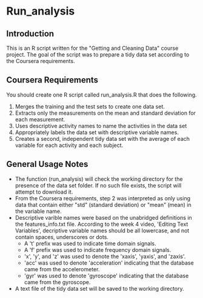 Run_analysis
======================

Introduction
------------
This is an R script written for the "Getting and Cleaning Data" course project. The goal of the script was to prepare a tidy data set according to the Coursera requirements.


Coursera Requirements
---------------------
You should create one R script called run_analysis.R that does the following. 

   1. Merges the training and the test sets to create one data set.
   2. Extracts only the measurements on the mean and standard deviation for each measurement. 
   3. Uses descriptive activity names to name the activities in the data set
   4. Appropriately labels the data set with descriptive variable names. 
   5. Creates a second, independent tidy data set with the average of each variable for each activity and each subject. 


General Usage Notes
-------------------
- The function (run_analysis) will check the working directory for the presence of the data set folder. If no such file exists, the script will attempt to download it.
- From the Coursera requirements, step 2  was interpreted as only using data that contain either "std" (standard deviation) or "mean" (mean) in the variable name.
- Descriptive varible names were based on the unabridged definitions in the features_info.txt file. According to the week 4 video, 'Editing Text Variables', decriptive variable names should be all lowercase, and not contain spaces, underscores or dots.
	- A 't' prefix was used to indicate time domain signals.
	- A 'f' prefix was used to indicate frequency domain signals.
	- 'x', 'y', and 'z' was used to denote the 'xaxis', 'yaxis', and 'zaxis'.
	- 'acc' was used to denote 'acceleration' indicating that the database came from the accelerometer.
	- 'gyr' was used to denote 'gyroscope' indicating that the database came from the gyroscope.
- A text file of the tidy data set will be saved to the working directory.
